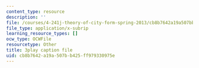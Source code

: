```yaml
---
content_type: resource
description: ''
file: /courses/4-241j-theory-of-city-form-spring-2013/cb8b7642a19a507bb425ff979330975e_H2GNZX0h84I.vtt
file_type: application/x-subrip
learning_resource_types: []
ocw_type: OCWFile
resourcetype: Other
title: 3play caption file
uid: cb8b7642-a19a-507b-b425-ff979330975e
---
```


